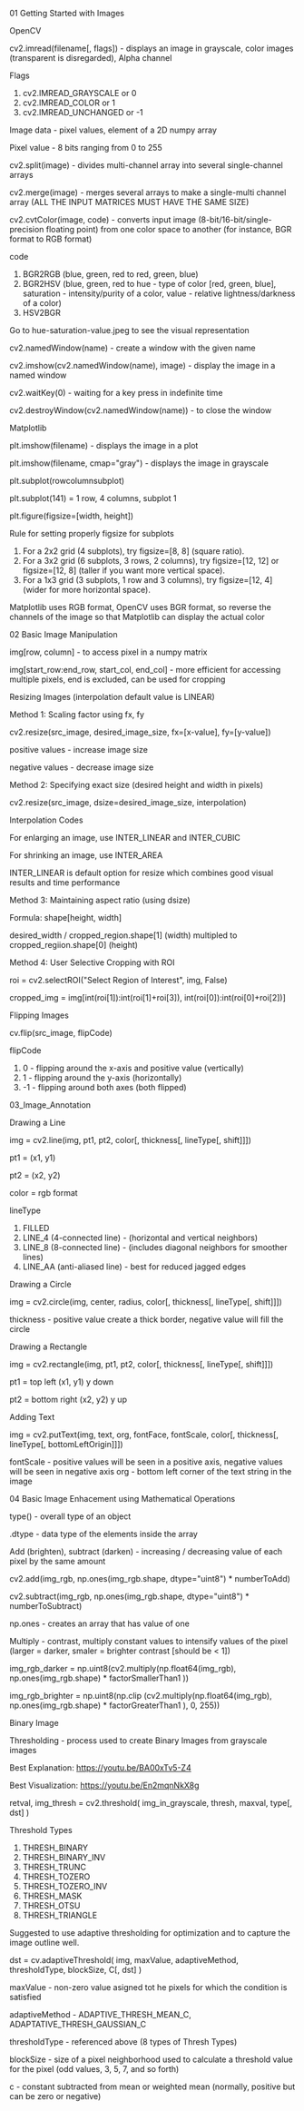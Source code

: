 01 Getting Started with Images

OpenCV

cv2.imread(filename[, flags]) - displays an image in grayscale, color images (transparent is disregarded), Alpha channel

Flags
1. cv2.IMREAD_GRAYSCALE or 0
2. cv2.IMREAD_COLOR or 1
3. cv2.IMREAD_UNCHANGED or -1

Image data - pixel values, element of a 2D numpy array

Pixel value - 8 bits ranging from 0 to 255

cv2.split(image) - divides multi-channel array into several single-channel arrays

cv2.merge(image) - merges several arrays to make a single-multi channel array (ALL THE INPUT MATRICES MUST HAVE THE SAME SIZE)

cv2.cvtColor(image, code) - converts input image (8-bit/16-bit/single-precision floating point) from one color space to another (for instance, BGR format to RGB format)

code
1. BGR2RGB (blue, green, red to red, green, blue)
2. BGR2HSV (blue, green, red to hue - type of color [red, green, blue], saturation - intensity/purity of a color, value - relative lightness/darkness of a color)
3. HSV2BGR

Go to hue-saturation-value.jpeg to see the visual representation

cv2.namedWindow(name) - create a window with the given name

cv2.imshow(cv2.namedWindow(name), image) - display the image in a named window

cv2.waitKey(0) - waiting for a key press in indefinite time

cv2.destroyWindow(cv2.namedWindow(name)) - to close the window


Matplotlib 

plt.imshow(filename) - displays the image in a plot

plt.imshow(filename, cmap="gray") - displays the image in grayscale

plt.subplot(rowcolumnsubplot)

plt.subplot(141) = 1 row, 4 columns, subplot 1

plt.figure(figsize=[width, height])
 
Rule for setting properly figsize for subplots
1. For a 2x2 grid (4 subplots), try figsize=[8, 8] (square ratio).
2. For a 3x2 grid (6 subplots, 3 rows, 2 columns), try figsize=[12, 12] or figsize=[12, 8] (taller if you want more vertical space).
3. For a 1x3 grid (3 subplots, 1 row and 3 columns), try figsize=[12, 4] (wider for more horizontal space).

Matplotlib uses RGB format, OpenCV uses BGR format, so reverse the channels of the image so that Matplotlib can display the actual color


02 Basic Image Manipulation

img[row, column] - to access pixel in a numpy matrix

img[start_row:end_row, start_col, end_col] - more efficient for accessing multiple pixels, end is excluded, can be used for cropping

Resizing Images (interpolation default value is LINEAR)

Method 1: Scaling factor using fx, fy

cv2.resize(src_image, desired_image_size, fx=[x-value], fy=[y-value])

positive values - increase image size

negative values - decrease image size

Method 2: Specifying exact size (desired height and width in pixels)

cv2.resize(src_image, dsize=desired_image_size, interpolation)

Interpolation Codes

For enlarging an image, use INTER_LINEAR and INTER_CUBIC

For shrinking an image, use INTER_AREA

INTER_LINEAR is default option for resize which combines good visual results and time performance

Method 3: Maintaining aspect ratio (using dsize)

Formula:
shape[height, width]

desired_width / cropped_region.shape[1] (width) multipled to cropped_regiion.shape[0] (height)

Method 4: User Selective Cropping with ROI

roi = cv2.selectROI("Select Region of Interest", img, False)

cropped_img = img[int(roi[1]):int(roi[1]+roi[3]), 
                    int(roi[0]):int(roi[0]+roi[2])]


Flipping Images

cv.flip(src_image, flipCode)

flipCode
1. 0 - flipping around the x-axis and positive value (vertically)
2. 1 - flipping around the y-axis (horizontally)
3. -1 - flipping around both axes (both flipped)


03_Image_Annotation

Drawing a Line

img = cv2.line(img, pt1, pt2, color[, thickness[, lineType[, shift]]])

pt1 = (x1, y1)

pt2 = (x2, y2)

color = rgb format

lineType

1. FILLED
2. LINE_4 (4-connected line) - (horizontal and vertical neighbors)
3. LINE_8 (8-connected line) - (includes diagonal neighbors for smoother lines)
4. LINE_AA (anti-aliased line) - best for reduced jagged edges


Drawing a Circle

img = cv2.circle(img, center, radius, color[, thickness[, lineType[, shift]]])

thickness - positive value create a thick border, negative value will fill the circle

Drawing a Rectangle

img = cv2.rectangle(img, pt1, pt2, color[, thickness[, lineType[, shift]]])

pt1 = top left (x1, y1) y down 

pt2 = bottom right (x2, y2) y up

Adding Text

img = cv2.putText(img, text, org, fontFace, fontScale, color[, thickness[, lineType[, bottomLeftOrigin]]])

fontScale - positive values will be seen in a positive axis, negative values will be seen in negative axis
org - bottom left corner of the text string in the image

04 Basic Image Enhacement using Mathematical Operations

type() - overall type of an object

.dtype - data type of the elements inside the array

Add (brighten), subtract (darken) - increasing / decreasing value of each pixel by the same amount 

cv2.add(img_rgb, np.ones(img_rgb.shape, dtype="uint8") * numberToAdd)

cv2.subtract(img_rgb, np.ones(img_rgb.shape, dtype="uint8") * numberToSubtract)


np.ones - creates an array that has value of one

Multiply - contrast, multiply constant values to intensify values of the pixel (larger = darker, smaler = brighter contrast [should be < 1])

img_rgb_darker = np.uint8(cv2.multiply(np.float64(img_rgb), np.ones(img_rgb.shape) * factorSmallerThan1 ))

img_rgb_brighter = np.uint8(np.clip (cv2.multiply(np.float64(img_rgb), np.ones(img_rgb.shape) * factorGreaterThan1 ), 0, 255))


Binary Image

Thresholding - process used to create Binary Images from grayscale images

Best Explanation: https://youtu.be/BA00xTv5-Z4

Best Visualization: https://youtu.be/En2mqnNkX8g

retval, img_thresh = cv2.threshold( img_in_grayscale, thresh, maxval, type[, dst] )

Threshold Types

1. THRESH_BINARY
2. THRESH_BINARY_INV
3. THRESH_TRUNC
4. THRESH_TOZERO
5. THRESH_TOZERO_INV
6. THRESH_MASK
7. THRESH_OTSU
8. THRESH_TRIANGLE

Suggested to use adaptive thresholding for optimization and to capture the image outline well.

dst = cv.adaptiveThreshold( img, maxValue, adaptiveMethod, thresholdType, blockSize, C[, dst] )

maxValue - non-zero value asigned tot he pixels for which the condition is satisfied

adaptiveMethod - ADAPTIVE_THRESH_MEAN_C, ADAPTATIVE_THRESH_GAUSSIAN_C

thresholdType - referenced above (8 types of Thresh Types)

blockSize - size of a pixel neighborhood used to calculate a threshold value for the pixel (odd values, 3, 5, 7, and so forth)

c - constant subtracted from mean or weighted mean (normally, positive but can be zero or negative)



